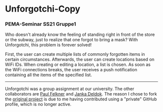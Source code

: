 # Unforgotchi-Copy
### PEMA-Seminar SS21 Gruppe1

Who doesn't already know the feeling of standing right in front of the store or the subway, just to realize that one forgot to bring a mask? 
With Unforgotchi, this problem is forever solved! 

First, the user can create multiple lists of commonly forgotten items in certain circumstances. Afterwards, the user can create locations based on WiFi IDs. 
When creating or editing a location, a list is chosen. As soon as the WiFi connections breaks, the user receives a push notification containing all the items of the specified list. 

---

Unforgotchi was a group assignment at our university. The other collaborators are [Paul Felkner](https://github.com/pfelkner) and [Janka Deldok](https://github.com/JankaDeldok/).
The reason I chose to fork the [original project](https://github.com/JankaDeldok/Unforgotchi) is due to me having contributed using a "private" GitHub profile, which is no longer active. 
